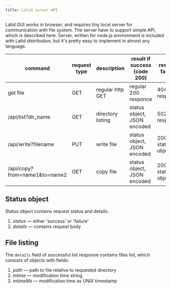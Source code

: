 ```yaml
---
title: Latid server API
---
```

Latid GUI works in browser, and requires tiny local server for communication with file system. 
The server have to support simple API, which is described here. Server, written for node.js environment
is included with Latid distribution, but it's pretty easy to implement in almost any language.

| command                       | request type | description | result if success (code 200)| result if failure |
|-------------------------------|-----|--------------------|-----------------------------|---------------------|
| get file                      | GET |  regular http GET  | regular 200 responce        | 404 response        |
| /api/list?dir_name            | GET |  directory listing | status object, JSON encoded | 502 responce  |
| /api/write?filename           | PUT |  write file        | status object, JSON encoded | 200 + status object |            
| /api/copy?from=name1&to=name2 | GET |  copy file         | status object, JSON encoded | 200 + status object |        


## Status object

Status object contains request status and details.

1. *status* — either 'success' or 'failure'
1. *details* — contains request body

## File listing

The `details` field of successful list response contains files list, which consists of objects with fields: 

1. *path* — path to file relative to requested directory
1. *mtime* — modification time string 
1. *mtimeMs* — modification time as UNIX timestamp


